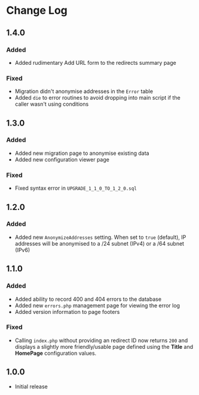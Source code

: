 Change Log
==========

1.4.0
-----
### Added
* Added rudimentary Add URL form to the redirects summary page

### Fixed
* Migration didn't anonymise addresses in the `Error` table
* Added `die` to error routines to avoid dropping into main script if the caller wasn't using conditions 

1.3.0
-----
### Added
* Added new migration page to anonymise existing data
* Added new configuration viewer page

### Fixed
* Fixed syntax error in `UPGRADE_1_1_0_TO_1_2_0.sql`

1.2.0
-----
### Added
* Added new `AnonymizeAddresses` setting. When set to `true` (default), IP addresses will be anonymised to a /24 subnet (IPv4) or a /64 subnet (IPv6)

1.1.0
-----
### Added
* Added ability to record 400 and 404 errors to the database
* Added new `errors.php` management page for viewing the error log
* Added version information to page footers

### Fixed
* Calling `index.php` without providing an redirect ID now returns `200` and displays a slightly more friendly/usable page defined using the **Title** and **HomePage** configuration values.

1.0.0
-----
* Initial release